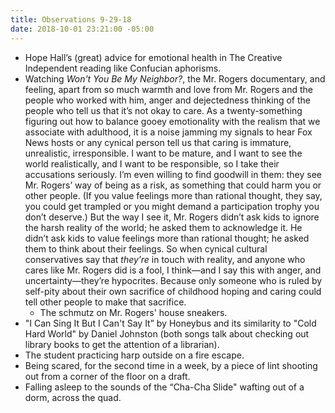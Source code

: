 ```yaml
---
title: Observations 9-29-18
date: 2018-10-01 23:21:00 -05:00
---
```


- Hope Hall’s (great) advice for emotional health in The Creative Independent reading like Confucian aphorisms.
- Watching *Won't You Be My Neighbor?*, the Mr. Rogers documentary, and feeling, apart from so much warmth and love from Mr. Rogers and the people who worked with him, anger and dejectedness thinking of the people who tell us that it’s not okay to care. As a twenty-something figuring out how to balance gooey emotionality with the realism that we associate with adulthood, it is a noise jamming my signals to hear Fox News hosts or any cynical person tell us that caring is immature, unrealistic, irresponsible. I want to be mature, and I want to see the world realistically, and I want to be responsible, so I take their accusations seriously. I’m even willing to find goodwill in them: they see Mr. Rogers’ way of being as a risk, as something that could harm you or other people. (If you value feelings more than rational thought, they say, you could get trampled or you might demand a participation trophy you don’t deserve.) But the way I see it, Mr. Rogers didn’t ask kids to ignore the harsh reality of the world; he asked them to acknowledge it. He didn’t ask kids to value feelings more than rational thought; he asked them to think about their feelings. So when cynical cultural conservatives say that *they’re* in touch with reality, and anyone who cares like Mr. Rogers did is a fool, I think—and I say this with anger, and uncertainty—they’re hypocrites. Because only someone who is ruled by self-pity about their own sacrifice of childhood hoping and caring could tell other people to make that sacrifice.
	- The schmutz on Mr. Rogers' house sneakers.
- "I Can Sing It But I Can't Say It” by Honeybus and its similarity to "Cold Hard World" by Daniel Johnston (both songs talk about checking out library books to get the attention of a librarian).
- The student practicing harp outside on a fire escape.
- Being scared, for the second time in a week, by a piece of lint shooting out from a corner of the floor on a draft.
- Falling asleep to the sounds of the “Cha-Cha Slide" wafting out of a dorm, across the quad.